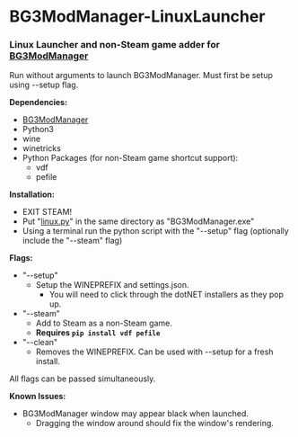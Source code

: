 # BG3ModManager-LinuxLauncher
### Linux Launcher and non-Steam game adder for [BG3ModManager](https://github.com/LaughingLeader/BG3ModManager)

Run without arguments to launch BG3ModManager. Must first be setup using --setup flag.

**Dependencies:**
 - [BG3ModManager](https://github.com/LaughingLeader/BG3ModManager)
 - Python3
 - wine
 - winetricks
 - Python Packages (for non-Steam game shortcut support):
     - vdf
     - pefile

**Installation:**
 - EXIT STEAM!
 - Put "[linux.py](https://raw.githubusercontent.com/Kuuchuu/BG3ModManager-LinuxLauncher/main/linux.py)" in the same directory as "BG3ModManager.exe"
 - Using a terminal run the python script with the "--setup" flag (optionally include the "--steam" flag)

**Flags:**

 - "--setup"
     - Setup the WINEPREFIX and settings.json.
       - You will need to click through the dotNET installers as they pop up.
 - "--steam"
     - Add to Steam as a non-Steam game.
     - **Requires `pip install vdf pefile`**
 - "--clean"
     - Removes the WINEPREFIX. Can be used with --setup for a fresh install.

All flags can be passed simultaneously.

**Known Issues:**

 - BG3ModManager window may appear black when launched.
     - Dragging the window around should fix the window's rendering.